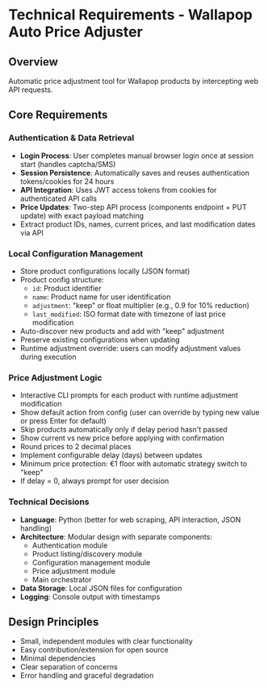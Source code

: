 # Technical Requirements - Wallapop Auto Price Adjuster

## Overview
Automatic price adjustment tool for Wallapop products by intercepting web API requests.

## Core Requirements

### Authentication & Data Retrieval
- **Login Process**: User completes manual browser login once at session start (handles captcha/SMS)
- **Session Persistence**: Automatically saves and reuses authentication tokens/cookies for 24 hours
- **API Integration**: Uses JWT access tokens from cookies for authenticated API calls
- **Price Updates**: Two-step API process (components endpoint + PUT update) with exact payload matching
- Extract product IDs, names, current prices, and last modification dates via API

### Local Configuration Management
- Store product configurations locally (JSON format)
- Product config structure:
  - `id`: Product identifier
  - `name`: Product name for user identification
  - `adjustment`: "keep" or float multiplier (e.g., 0.9 for 10% reduction)
  - `last_modified`: ISO format date with timezone of last price modification
- Auto-discover new products and add with "keep" adjustment
- Preserve existing configurations when updating
- Runtime adjustment override: users can modify adjustment values during execution

### Price Adjustment Logic
- Interactive CLI prompts for each product with runtime adjustment modification
- Show default action from config (user can override by typing new value or press Enter for default)
- Skip products automatically only if delay period hasn't passed
- Show current vs new price before applying with confirmation
- Round prices to 2 decimal places
- Implement configurable delay (days) between updates
- Minimum price protection: €1 floor with automatic strategy switch to "keep"
- If delay = 0, always prompt for user decision

### Technical Decisions
- **Language**: Python (better for web scraping, API interaction, JSON handling)
- **Architecture**: Modular design with separate components:
  - Authentication module
  - Product listing/discovery module  
  - Configuration management module
  - Price adjustment module
  - Main orchestrator
- **Data Storage**: Local JSON files for configuration
- **Logging**: Console output with timestamps

## Design Principles
- Small, independent modules with clear functionality
- Easy contribution/extension for open source
- Minimal dependencies
- Clear separation of concerns
- Error handling and graceful degradation